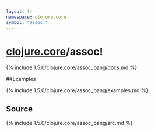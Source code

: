 ```yaml
---
layout: fn
namespace: clojure.core
symbol: "assoc!"
---
```


# [clojure.core](../)/assoc!

{% include 1.5.0/clojure.core/assoc_bang/docs.md %}

##Examples

{% include 1.5.0/clojure.core/assoc_bang/examples.md %}
## Source
{% include 1.5.0/clojure.core/assoc_bang/src.md %}

